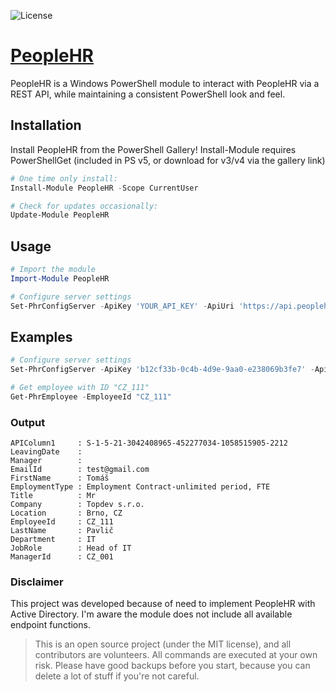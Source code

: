 ![License](https://img.shields.io/badge/license-MIT-blue.svg?style=for-the-badge)

# [PeopleHR]([https://](https://github.com/tomaspavlic/people-hr))

PeopleHR is a Windows PowerShell module to interact with PeopleHR via a REST API, while maintaining a consistent PowerShell look and feel.

## Installation

Install PeopleHR from the PowerShell Gallery! Install-Module requires PowerShellGet (included in PS v5, or download for v3/v4 via the gallery link)

```powershell
# One time only install:
Install-Module PeopleHR -Scope CurrentUser

# Check for updates occasionally:
Update-Module PeopleHR
```

## Usage

```powershell
# Import the module
Import-Module PeopleHR

# Configure server settings
Set-PhrConfigServer -ApiKey 'YOUR_API_KEY' -ApiUri 'https://api.peoplehr.net'
```

## Examples 
```powershell
# Configure server settings
Set-PhrConfigServer -ApiKey 'b12cf33b-0c4b-4d9e-9aa0-e238069b3fe7' -ApiUri 'https://api.peoplehr.net'

# Get employee with ID "CZ_111"
Get-PhrEmployee -EmployeeId "CZ_111"
```

### Output
```
APIColumn1     : S-1-5-21-3042408965-452277034-1058515905-2212
LeavingDate    :
Manager        :
EmailId        : test@gmail.com
FirstName      : Tomáš
EmploymentType : Employment Contract-unlimited period, FTE             Title          : Mr
Company        : Topdev s.r.o.
Location       : Brno, CZ
EmployeeId     : CZ_111
LastName       : Pavlič
Department     : IT
JobRole        : Head of IT
ManagerId      : CZ_001
```

### Disclaimer
This project was developed because of need to implement PeopleHR with Active Directory. I'm aware the module does not include all available endpoint functions.

> This is an open source project (under the MIT license), and all contributors are volunteers. All commands are executed at your own risk. Please have good backups before you start, because you can delete a lot of stuff if you're not careful.